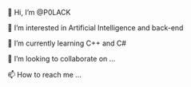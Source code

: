 👋 Hi, I’m @P0LACK

👀 I’m interested in Artificial Intelligence and back-end

🌱 I’m currently learning C++ and C#

💞️ I’m looking to collaborate on ...

📫 How to reach me ...
